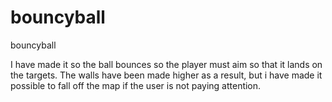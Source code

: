# bouncyball
bouncyball

I have made it so the ball bounces so the player must aim so that it lands on the targets. The walls have been made higher as a result, but i have made it possible to fall off the map if the user is not paying attention.
